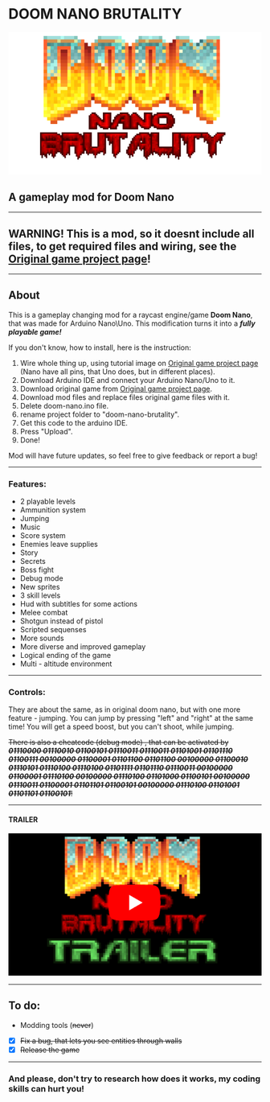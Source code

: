 # DOOM NANO BRUTALITY
![logo](/images/p.png?raw=true)
## A gameplay mod for Doom Nano
____

## WARNING! This is a **mod**, so it doesnt include all files, to get required files and wiring, see the [Original game project page](https://github.com/daveruiz/doom-nano)!

____

## About

This is a gameplay changing mod for a raycast engine/game **Doom Nano**, that was made for Arduino Nano\Uno. This modification turns it into a ***fully playable game!***

If you don't know, how to install, here is the instruction:
1. Wire whole thing up, using tutorial image on [Original game project page](https://github.com/daveruiz/doom-nano) (Nano have all pins, that Uno does, but in different places).
2. Download Arduino IDE and connect your Arduino Nano/Uno to it.
3. Download original game from [Original game project page](https://github.com/daveruiz/doom-nano).
4. Download mod files and replace files original game files with it.
5. Delete doom-nano.ino file.
6. rename project folder to "doom-nano-brutality".
7. Get this code to the arduino IDE.
8. Press "Upload".
9. Done!

Mod will have future updates, so feel free to give feedback or report a bug!
___

### Features:
* 2 playable levels
* Ammunition system
* Jumping
* Music
* Score system
* Enemies leave supplies
* Story
* Secrets
* Boss fight
* Debug mode
* New sprites
* 3 skill levels
* Hud with subtitles for some actions
* Melee combat
* Shotgun instead of pistol
* Scripted sequenses
* More sounds
* More diverse and improved gameplay
* Logical ending of the game
* Multi - altitude environment

___

### Controls:
They are about the same, as in original doom nano, but with one more feature - jumping. 
You can jump by pressing "left" and "right" at the same time!
You will get a speed boost, but you can't shoot, while jumping.

~~There is also a cheatcode (debug mode) , that can be activated by ***01110000 01110010 01100101 01110011 01110011 01101001 01101110 01100111 00100000 01100001 01101100 01101100 00100000 01100010 01110101 01110100 01110100 01101111 01101110 01110011 00100000 01100001 01110100 00100000 01110100 01101000 01100101 00100000 01110011 01100001 01101101 01100101 00100000 01110100 01101001 01101101 01100101***!~~

___

#### **TRAILER**
[![see it in actrion](/images/pr.png?raw=true)](https://youtu.be/dTjVVqMz2J8)

___

## To do:
+ Modding tools (~~never~~)
+ [X] ~~Fix a bug, that lets you see entities through walls~~
+ [X] ~~Release the game~~
___

### And please, don't try to research how does it works, my coding skills can hurt you!

